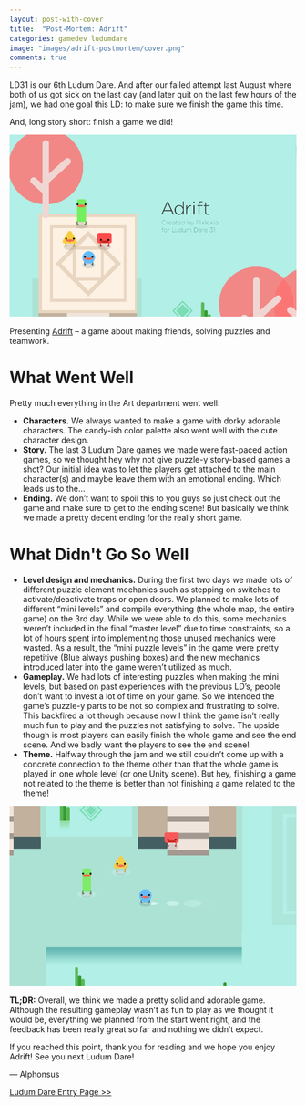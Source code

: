 ```yaml
---
layout: post-with-cover
title:  "Post-Mortem: Adrift"
categories: gamedev ludumdare
image: "images/adrift-postmortem/cover.png"
comments: true
---
```


LD31 is our 6th Ludum Dare. And after our failed attempt last August where both of us got sick on the last day (and later quit on the last few hours of the jam), we had one goal this LD: to make sure we finish the game this time.

And, long story short: finish a game we did!

_![](/images/adrift-postmortem/3.png)_

<p class="img-caption">

Presenting <a href="http://ludumdare.com/compo/ludum-dare-31/?action=preview&uid=25961">Adrift</a> – a game about making friends, solving puzzles and teamwork.

</p>

# What Went Well

Pretty much everything in the Art department went well:

- __Characters.__ We always wanted to make a game with dorky adorable characters. The candy-ish color palette also went well with the cute character design.
- __Story.__ The last 3 Ludum Dare games we made were fast-paced action games, so we thought hey why not give puzzle-y story-based games a shot? Our initial idea was to let the players get attached to the main character(s) and maybe leave them with an emotional ending. Which leads us to the…
- __Ending.__ We don’t want to spoil this to you guys so just check out the game and make sure to get to the ending scene! But basically we think we made a pretty decent ending for the really short game.

# What Didn't Go So Well

- __Level design and mechanics.__ During the first two days we made lots of different puzzle element mechanics such as stepping on switches to activate/deactivate traps or open doors. We planned to make lots of different “mini levels” and compile everything (the whole map, the entire game) on the 3rd day. While we were able to do this, some mechanics weren’t included in the final “master level” due to time constraints, so a lot of hours spent into implementing those unused mechanics were wasted. As a result, the “mini puzzle levels” in the game were pretty repetitive (Blue always pushing boxes) and the new mechanics introduced later into the game weren’t utilized as much.
- __Gameplay.__ We had lots of interesting puzzles when making the mini levels, but based on past experiences with the previous LD’s, people don’t want to invest a lot of time on your game. So we intended the game’s puzzle-y parts to be not so complex and frustrating to solve. This backfired a lot though because now I think the game isn’t really much fun to play and the puzzles not satisfying to solve. The upside though is most players can easily finish the whole game and see the end scene. And we badly want the players to see the end scene!
- __Theme.__ Halfway through the jam and we still couldn’t come up with a concrete connection to the theme other than that the whole game is played in one whole level (or one Unity scene). But hey, finishing a game not related to the theme is better than not finishing a game related to the theme!

_![](/images/adrift-postmortem/5.png)_

__TL;DR:__ Overall, we think we made a pretty solid and adorable game. Although the resulting gameplay wasn’t as fun to play as we thought it would be, everything we planned from the start went right, and the feedback has been really great so far and nothing we didn’t expect.

If you reached this point, thank you for reading and we hope you enjoy Adrift! See you next Ludum Dare!

— Alphonsus

[Ludum Dare Entry Page >>](http://ludumdare.com/compo/ludum-dare-31/?action=preview&uid=25961)